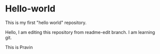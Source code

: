 # Hello-world
This is my first "hello world" repository.

Hello, I am editing this repository from readme-edit branch. I am learning git.

This is Pravin
